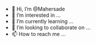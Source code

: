 - 👋 Hi, I’m @Mahersade
- 👀 I’m interested in ...
- 🌱 I’m currently learning ...
- 💞️ I’m looking to collaborate on ...
- 📫 How to reach me ...

<!---
Mahersade/Mahersade is a ✨ special ✨ repository because its `README.md` (this file) appears on your GitHub profile.
You can click the Preview link to take a look at your changes.
--->
